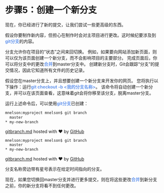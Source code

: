 # 步骤5：创建一个新分支

现在，你已经进行了新的提交，让我们尝试一些更高级的东西。

假设你要制作新内容，但担心在制作时会对主项目进行更改。这时候纪要涉及到<font color="#6495ED">**git分支**</font>的内容。

分支允许你在项目的“状态”之间来回切换。 例如，如果要向网站添加新页面，则可以仅为该页面创建一个新分支，而不会影响项目的主要部分。 完成页面后，你可以将分支中的更改<font color="#6495ED">**合并**</font>到master分支中。 创建新分支时，Git会跟踪“分支”的提交情况，因此它知道所有文件的历史记录。

假设您在master分支上，并且想要创建一个新分支来开发你的网页。 您将执行以下操作：运行<font color="#6495ED">**git checkout -b <我的分支名称>**</font>。 该命令将自动创建一个新分支，并可以在该页面查看，这意味着git会将你移至该分支，脱离master分支。

运行上述命令后，可以使用<font color="#6495ED">**git分支**</font>已创建：

```html
mnelson:myproject mnelson$ git branch
  master
* my-new-branch
```

 [gitbranch.md](https://gist.github.com/cubeton/fa25a25f322a2cd5f405#file-gitbranch-md) hosted with ❤ by [GitHub](https://github.com) 

```html
mnelson:myproject mnelson$ git branch
  master
* my-new-branch
```

 [gitbranch.md](https://gist.github.com/cubeton/fa25a25f322a2cd5f405#file-gitbranch-md) hosted with ❤ by [GitHub](https://github.com) 

分支名称旁边带有星号表示在给定时间指向的分支。

现在，如果您切换回master分支并进行更多提交，则在将这些更改<font color="#6495ED">**合并**</font>到新分支之前，你的新分支将看不到任何更改。